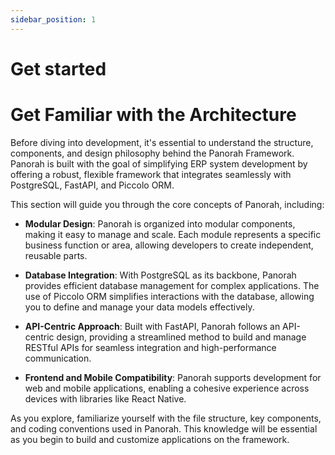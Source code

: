 ```yaml
---
sidebar_position: 1
---
```

# Get started
# Get Familiar with the Architecture

Before diving into development, it's essential to understand the structure, components, and design philosophy behind the Panorah Framework. Panorah is built with the goal of simplifying ERP system development by offering a robust, flexible framework that integrates seamlessly with PostgreSQL, FastAPI, and Piccolo ORM. 

This section will guide you through the core concepts of Panorah, including:

- **Modular Design**: Panorah is organized into modular components, making it easy to manage and scale. Each module represents a specific business function or area, allowing developers to create independent, reusable parts.

- **Database Integration**: With PostgreSQL as its backbone, Panorah provides efficient database management for complex applications. The use of Piccolo ORM simplifies interactions with the database, allowing you to define and manage your data models effectively.

- **API-Centric Approach**: Built with FastAPI, Panorah follows an API-centric design, providing a streamlined method to build and manage RESTful APIs for seamless integration and high-performance communication.

- **Frontend and Mobile Compatibility**: Panorah supports development for web and mobile applications, enabling a cohesive experience across devices with libraries like React Native.

As you explore, familiarize yourself with the file structure, key components, and coding conventions used in Panorah. This knowledge will be essential as you begin to build and customize applications on the framework.

